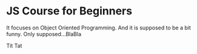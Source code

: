 # JS Course for Beginners

It focuses on Object Oriented Programming. And it is supposed to be a bit funny. Only supposed...BlaBla

Tit Tat

